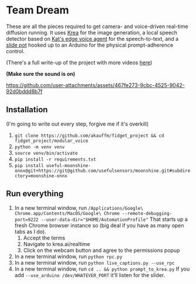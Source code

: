 # Team Dream
These are all the pieces required to get camera- and voice-driven real-time diffusion running. It uses [Krea](https://krea.ai/realtime) for the image generation, a local speech detector based on [Kat's edge voice agent](https://github.com/ktomanek/edge_voice_agent) for the speech-to-text, and a [slide pot](https://www.aliexpress.us/item/3256806546906210.html) hooked up to an Arduino for the physical prompt-adherence control.

(There's a full write-up of the project with more videos [here](https://quiptic.com/team-dream/))

**(Make sure the sound is on)**

https://github.com/user-attachments/assets/467fe273-9cbc-4525-9042-92d0bddd8b7f

## Installation
(I'm going to write out every step, forgive me if it's overkill)

1. ```git clone https://github.com/akauffm/fidget_project && cd fidget_project/modular_voice```
2. ```python -m venv venv```
3. ```source venv/bin/activate```
4. ```pip install -r requirements.txt```
5. ```pip install useful-moonshine-onnx@git+https://git@github.com/usefulsensors/moonshine.git#subdirectory=moonshine-onnx```
  
## Run everything
1. In a new terminal window, run ```/Applications/Google\ Chrome.app/Contents/MacOS/Google\ Chrome --remote-debugging-port=9222 --user-data-dir="$HOME/AutomationProfile"``` That starts up a fresh Chrome browser instance so (big deal if you have as many open tabs as I do).
    1. Accept the terms
    2. Navigate to krea.ai/realtime
    3. Click on the webcam button and agree to the permissions popup
2. In a new terminal window, run ```python rpc.py```
3. In a new terminal window, run ```python live_captions.py --use_rpc```
4. In a new terminal window, run ```cd .. && python prompt_to_krea.py``` If you add ```--use_arduino /dev/WHATEVER_PORT``` it'll listen for the slider.



